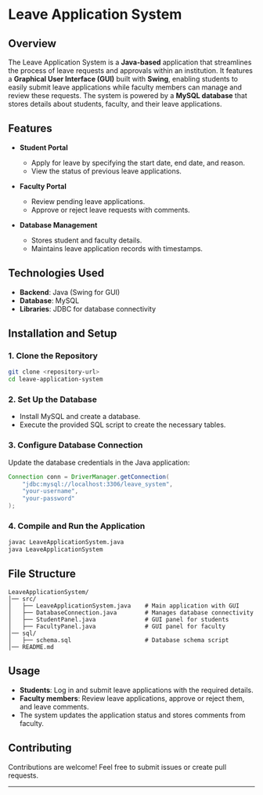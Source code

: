 # Leave Application System
## **Overview**
The Leave Application System is a **Java-based** application that streamlines the process of leave requests and approvals within an institution. It features a **Graphical User Interface (GUI)** built with **Swing**, enabling students to easily submit leave applications while faculty members can manage and review these requests. The system is powered by a **MySQL database** that stores details about students, faculty, and their leave applications.

## **Features**

- **Student Portal**  
  - Apply for leave by specifying the start date, end date, and reason.  
  - View the status of previous leave applications.

- **Faculty Portal**  
  - Review pending leave applications.  
  - Approve or reject leave requests with comments.

- **Database Management**  
  - Stores student and faculty details.  
  - Maintains leave application records with timestamps.

## **Technologies Used**

- **Backend**: Java (Swing for GUI)  
- **Database**: MySQL  
- **Libraries**: JDBC for database connectivity  

## **Installation and Setup**

### 1. Clone the Repository
```sh
git clone <repository-url>
cd leave-application-system
```

### 2. Set Up the Database
- Install MySQL and create a database.  
- Execute the provided SQL script to create the necessary tables.

### 3. Configure Database Connection
Update the database credentials in the Java application:

```java
Connection conn = DriverManager.getConnection(
    "jdbc:mysql://localhost:3306/leave_system",
    "your-username",
    "your-password"
);
```

### 4. Compile and Run the Application
```sh
javac LeaveApplicationSystem.java
java LeaveApplicationSystem
```

## **File Structure**

```
LeaveApplicationSystem/
│── src/
│   ├── LeaveApplicationSystem.java    # Main application with GUI
│   ├── DatabaseConnection.java        # Manages database connectivity
│   ├── StudentPanel.java              # GUI panel for students
│   ├── FacultyPanel.java              # GUI panel for faculty
│── sql/
│   ├── schema.sql                     # Database schema script
│── README.md
```

## **Usage**

- **Students**: Log in and submit leave applications with the required details.  
- **Faculty members**: Review leave applications, approve or reject them, and leave comments.  
- The system updates the application status and stores comments from faculty.

## **Contributing**

Contributions are welcome! Feel free to submit issues or create pull requests.

---
